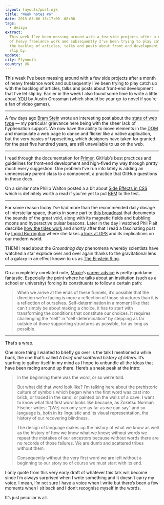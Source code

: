 ```yaml
---
layout: layouts/post.njk
title: "Week notes #6"
date: 2015-03-06 13:17:00 -08:00
tags:
  - design
extract:
  This week I’ve been messing around with a few side projects after a month
  of heavy freelance work and subsequently I’ve been trying to play catch up with
  the backlog of articles, talks and posts about front-end development that I’ve let
  slip by.
update:
city: Plymouth
country: UK
---
```


This week I’ve been messing around with a few side projects after a month of heavy freelance work and subsequently I’ve been trying to play catch up with the backlog of articles, talks and posts about front-end development that I’ve let slip by. Earlier in the week I also found some time to write a little about [YOU](http://robinrendle.com/reading/you/) by Austin Grossman (which should be your go-to novel if you’re a fan of video games).

---

A few days ago [Bram Stein](https://twitter.com/bram_stein) wrote an interesting post about the [state of web type](https://dev.opera.com/articles/state-of-web-type/) — my particular grievance here being with the sheer lack of hyphenation support. We now have the ability to move elements in the <abbr title="Document object model">DOM</abbr> and manipulate a web page to dance and flicker like a native application, but the very basics of typesetting, which designers have taken for granted for the past five hundred years, are still unavailable to us on the web.

---

I read through the documentation for [Primer](http://primercss.io/guidelines/), GitHub’s best practices and guidelines for front-end development and high-fived my way through pretty much every suggestion. One problem I’ve run into lately is adding an unnecessary parent class to a component, a practice that GitHub questions in those docs.

On a similar note Philip Walton posted a a bit about [Side Effects in CSS](http://philipwalton.com/articles/side-effects-in-css/) which is definitely worth a read if you’ve yet to put <abbr title="Block element modifier">BEM</abbr> to the test.

---

For some reason today I’ve had more than the recommended daily dosage of interstellar space, thanks in some part to [this broadcast](http://www.bbc.co.uk/programmes/b050bwpp) that documents the sounds of the great void, along with its magnetic fields and bubbling moons and hyperactive pulsar beacons. Later in the day I watched Phil Plait describe [how the tides work](https://www.youtube.com/watch?v=KlWpFLfLFBI) and shortly after that I read a fascinating post by [Ingrid Burrington](http://lifewinning.com) where she takes [a look at <abbr>GPS</abbr>](http://www.theatlantic.com/technology/archive/2015/03/the-failed-attempt-to-destroy-early-gps/386656/) and its implications on our modern world.

THEN! I read about the _Groundhog day_ phenomena whereby scientists have watched a star explode over and over again thanks to the gravitational lens of a galaxy in an effect known to us as [The Einstein Ring](http://www.nytimes.com/2015/03/06/science/astronomers-observe-supernova-and-find-theyre-watching-reruns.html?referrer=).

---

On a completely unrelated note, [Moxie](https://twitter.com/moxie)’s [career advice](http://www.thoughtcrime.org/blog/career-advice/) is pretty goddamn fantastic. Especially the point where he talks about an institution (such as a school or university) forcing its constituents to follow a certain path:

> When we arrive at the ends of these funnels, it’s possible that the direction we’re facing is more a reflection of those structures than it is a reflection of ourselves. Self-determination in a moment like that can’t simply be about making a choice, it has to start with transforming the conditions that constitute our choices. It requires challenging the “self” in “self-determination” by stepping as far outside of those supporting structures as possible, for as long as possible.

---

That’s a wrap.

One more thing I wanted to briefly go over is the talk I mentioned a while back, the one that’s called _A brief and scattered history of letters_. It’s starting to gather itself in my mind as I hope to unbundle all the ideas that have been racing around up there. Here’s a sneak peak at the intro:

> In the beginning there was the word, or so we’re told.
>
> But what did that word look like? I’m talking here about the prehistoric culture of symbols which began when the first word was cast into brick, or traced in the sand, or painted on the walls of a cave. I want to know what that first word looks like because, as Zoketsu Norman Fischer writes: “[We] can only see as far as we can say” and so language is, both in its linguistic and its visual representation, the history of our recovering blindness.
>
> The design of language makes up the history of what we know as well as the history of how we know what we know; without words we repeat the mistakes of our ancestors because without words there are no records of those failures. We are dumb and scattered tribes without them.
>
> Consequently without the very first word we are left without a beginning to our story so of course we must start with its end.

I only quote from this very early draft of whatever this talk will become since I’m always surprised when I write something and it doesn’t carry my voice. I mean, I’m not sure I have a voice when I write but there’s been a few moments when I sit back and I don’t recognise myself in the words.

It’s just peculiar is all.
